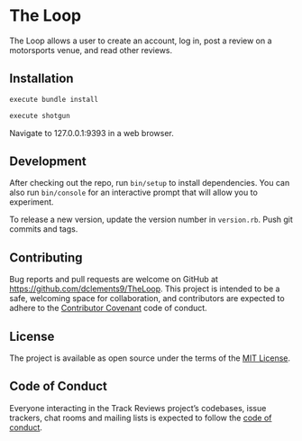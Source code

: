 # The Loop

The Loop allows a user to create an account, log in, post a review on a motorsports venue, and read other reviews.

## Installation

```ruby
execute bundle install
```

```ruby
execute shotgun
```
Navigate to 127.0.0.1:9393 in a web browser.

## Development

After checking out the repo, run `bin/setup` to install dependencies. You can also run `bin/console` for an interactive prompt that will allow you to experiment.

To release a new version, update the version number in `version.rb`. Push git commits and tags.

## Contributing

Bug reports and pull requests are welcome on GitHub at https://github.com/dclements9/TheLoop. This project is intended to be a safe, welcoming space for collaboration, and contributors are expected to adhere to the [Contributor Covenant](http://contributor-covenant.org) code of conduct.

## License

The project is available as open source under the terms of the [MIT License](https://opensource.org/licenses/MIT).

## Code of Conduct

Everyone interacting in the Track Reviews project’s codebases, issue trackers, chat rooms and mailing lists is expected to follow the [code of conduct](https://github.com/dclements9/TheLoop/blob/master/CODE_OF_CONDUCT.md).

